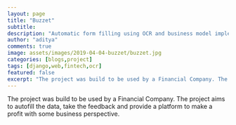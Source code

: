 ```yaml
---
layout: page
title: "Buzzet"
subtitle: 
description: "Automatic form filling using OCR and business model implementation"
author: "aditya"
comments: true
image: assets/images/2019-04-04-buzzet/buzzet.jpg
categories: [blogs,project]
tags: [django,web,fintech,ocr]
featured: false
excerpt: "The project was build to be used by a Financial Company. The project aims to autofill the data, take the feedback and provide a platform to make a profit with some business perspective."
---
```


The project was build to be used by a Financial Company. The project aims to autofill the data, take the feedback and provide a platform to make a profit with some business perspective.